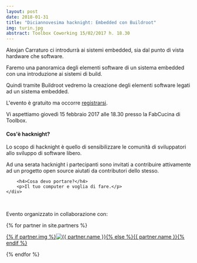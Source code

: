 ```yaml
---
layout: post
date: 2018-01-31
title: "Diciannovesima hacknight: Embedded con Buildroot"
img: turin.jpg
abstract: Toolbox Coworking 15/02/2017 h. 18.30
---
```


<div class="row">
    <div class="col-lg-12">
	<p>Alexjan Carraturo ci introdurrà ai sistemi embedded, sia dal punto di vista hardware che software.</p>
	<p>Faremo una panoramica degli elementi software di un sistema embedded con una introduzione ai sistemi di build.</p>
	<p>Quindi tramite Buildroot vedremo la creazione degli elementi software legati ad un sistema embedded.</p>
        <p>L'evento è gratuito ma occorre <a href="https://www.eventbrite.it/e/biglietti-torino-hacknight-embedded-con-buildroot-42633951296">registrarsi</a>.</p>
        <p>Vi aspettiamo giovedì 15 febbraio 2017 alle 18.30 presso la FabCucina di Toolbox.</p>
    </div>
</div>

<div class="row">
    <div class="col-lg-12">
        <h4>Cos'è hacknight?</h4>
        <p>Lo scopo di hacknight è quello di sensibilizzare le comunità di sviluppatori allo sviluppo di software libero.</p>
        <p>Ad una serata hacknight i partecipanti sono invitati a contribuire attivamente ad un progetto open source aiutati da contributori dello stesso.</p>

        <h4>Cosa devo portare?</h4>
        <p>Il tuo computer e voglia di fare.</p>
    </div>
</div>

<div class="row">
    <div class="col-lg-12">
        <p><br></p>
        <p>Evento organizzato in collaborazione con:</p>
        {% for partner in site.partners %}
            <p><a href="{{ partner.url }}" target="_blank">{% if partner.img %}<img src="{{ partner.img }}" alt="{{ partner.name }}">{% else %}{{ partner.name }}{% endif %}</a></p>
        {% endfor %}
    </div>
</div>
